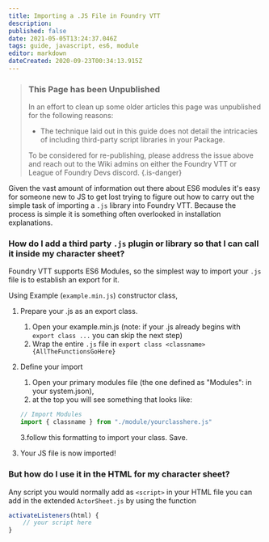 ```yaml
---
title: Importing a .JS File in Foundry VTT
description: 
published: false
date: 2021-05-05T13:24:37.046Z
tags: guide, javascript, es6, module
editor: markdown
dateCreated: 2020-09-23T00:34:13.915Z
---
```


> ### This Page has been Unpublished
> In an effort to clean up some older articles this page was unpublished for the following reasons:
> - The technique laid out in this guide does not detail the intricacies of including third-party script libraries in your Package.
>
> To be considered for re-publishing, please address the issue above and reach out to the Wiki admins on either the Foundry VTT or League of Foundry Devs discord.
{.is-danger}

Given the vast amount of information out there about ES6 modules it's easy for someone new to JS to get lost trying to figure out how to carry out the simple task of importing a `.js` library into Foundry VTT. Because the process is simple it is something often overlooked in installation explanations.

### How do I add a third party `.js` plugin or library so that I can call it inside my character sheet?
Foundry VTT supports ES6 Modules, so the simplest way to import your `.js` file is to establish an export for it.

Using Example (`example.min.js`) constructor class,

1. Prepare your .js as an export class.
	1. Open your example.min.js (note: if your .js already begins with `export class ...` you can skip the next step)
	2. Wrap the entire `.js` file in `export class <classname> {AllTheFunctionsGoHere}`

2. Define your import
	1. Open your primary modules file (the one defined as "Modules": in your system.json),
	2. at the top you will see something that looks like:

	```js
	// Import Modules
	import { classname } from "./module/yourclasshere.js"
	```

	3.follow this formatting to import your class. Save.

3. Your JS file is now imported! 

### But how do I use it in the HTML for my character sheet? 

Any script you would normally add as `<script>` in your HTML file you can add in the extended `ActorSheet.js` by using the function 

```js
activateListeners(html) {
	// your script here
}
```
